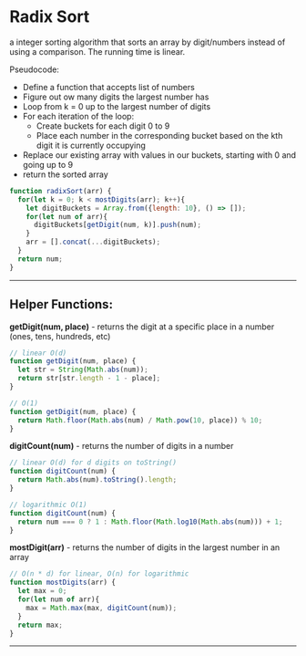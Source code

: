 # Radix Sort

a integer sorting algorithm that sorts an array by digit/numbers instead of using a comparison. The running time is linear.

Pseudocode:

* Define a function that accepts list of numbers
* Figure out ow many digits the largest number has
* Loop from k = 0 up to the largest number of digits
* For each iteration of the loop:
  * Create buckets for each digit 0 to 9
  * Place each number in the corresponding bucket based on the kth digit it is currently occupying
* Replace our existing array with values in our buckets, starting with 0 and going up to 9
* return the sorted array


```js
function radixSort(arr) {
  for(let k = 0; k < mostDigits(arr); k++){
    let digitBuckets = Array.from({length: 10}, () => []);
    for(let num of arr){
      digitBuckets[getDigit(num, k)].push(num);
    }
    arr = [].concat(...digitBuckets);
  }
  return num;
}
```
-----------------------------------------------------------------------------------------------------------
## Helper Functions:

**getDigit(num, place)** - returns the digit at a specific place in a number  (ones, tens, hundreds, etc)

```js
// linear O(d)
function getDigit(num, place) {
  let str = String(Math.abs(num));
  return str[str.length - 1 - place];
}

// O(1)
function getDigit(num, place) {
  return Math.floor(Math.abs(num) / Math.pow(10, place)) % 10;
}
```
**digitCount(num)** - returns the number of digits in a number

```js
// linear O(d) for d digits on toString()
function digitCount(num) {
  return Math.abs(num).toString().length;
}

// logarithmic O(1)
function digitCount(num) {
  return num === 0 ? 1 : Math.floor(Math.log10(Math.abs(num))) + 1;
}
```

**mostDigit(arr)** - returns the number of digits in the largest number in an array

```js
// O(n * d) for linear, O(n) for logarithmic
function mostDigits(arr) {
  let max = 0;
  for(let num of arr){
    max = Math.max(max, digitCount(num));
  }
  return max;
}
```
-----------------------------------------------------------------------------------------------------------

